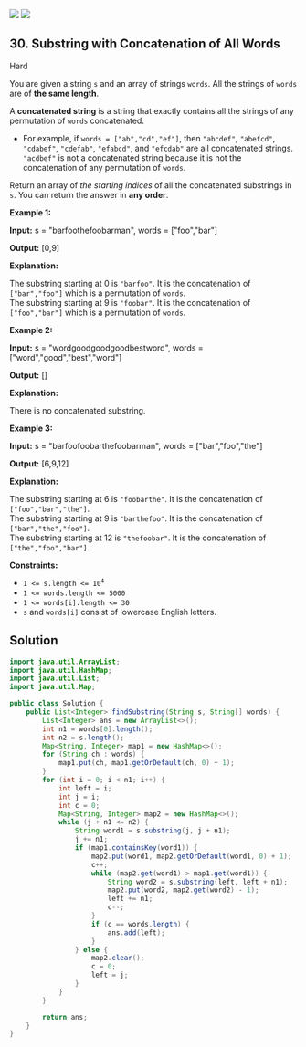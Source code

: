 [![](https://img.shields.io/github/stars/javadev/LeetCode-in-Java?label=Stars&style=flat-square)](https://github.com/javadev/LeetCode-in-Java)
[![](https://img.shields.io/github/forks/javadev/LeetCode-in-Java?label=Fork%20me%20on%20GitHub%20&style=flat-square)](https://github.com/javadev/LeetCode-in-Java/fork)

## 30\. Substring with Concatenation of All Words

Hard

You are given a string `s` and an array of strings `words`. All the strings of `words` are of **the same length**.

A **concatenated string** is a string that exactly contains all the strings of any permutation of `words` concatenated.

*   For example, if `words = ["ab","cd","ef"]`, then `"abcdef"`, `"abefcd"`, `"cdabef"`, `"cdefab"`, `"efabcd"`, and `"efcdab"` are all concatenated strings. `"acdbef"` is not a concatenated string because it is not the concatenation of any permutation of `words`.

Return an array of _the starting indices_ of all the concatenated substrings in `s`. You can return the answer in **any order**.

**Example 1:**

**Input:** s = "barfoothefoobarman", words = ["foo","bar"]

**Output:** [0,9]

**Explanation:**

The substring starting at 0 is `"barfoo"`. It is the concatenation of `["bar","foo"]` which is a permutation of `words`.   
 The substring starting at 9 is `"foobar"`. It is the concatenation of `["foo","bar"]` which is a permutation of `words`.

**Example 2:**

**Input:** s = "wordgoodgoodgoodbestword", words = ["word","good","best","word"]

**Output:** []

**Explanation:**

There is no concatenated substring.

**Example 3:**

**Input:** s = "barfoofoobarthefoobarman", words = ["bar","foo","the"]

**Output:** [6,9,12]

**Explanation:**

The substring starting at 6 is `"foobarthe"`. It is the concatenation of `["foo","bar","the"]`.   
 The substring starting at 9 is `"barthefoo"`. It is the concatenation of `["bar","the","foo"]`.   
 The substring starting at 12 is `"thefoobar"`. It is the concatenation of `["the","foo","bar"]`.

**Constraints:**

*   <code>1 <= s.length <= 10<sup>4</sup></code>
*   `1 <= words.length <= 5000`
*   `1 <= words[i].length <= 30`
*   `s` and `words[i]` consist of lowercase English letters.

## Solution

```java
import java.util.ArrayList;
import java.util.HashMap;
import java.util.List;
import java.util.Map;

public class Solution {
    public List<Integer> findSubstring(String s, String[] words) {
        List<Integer> ans = new ArrayList<>();
        int n1 = words[0].length();
        int n2 = s.length();
        Map<String, Integer> map1 = new HashMap<>();
        for (String ch : words) {
            map1.put(ch, map1.getOrDefault(ch, 0) + 1);
        }
        for (int i = 0; i < n1; i++) {
            int left = i;
            int j = i;
            int c = 0;
            Map<String, Integer> map2 = new HashMap<>();
            while (j + n1 <= n2) {
                String word1 = s.substring(j, j + n1);
                j += n1;
                if (map1.containsKey(word1)) {
                    map2.put(word1, map2.getOrDefault(word1, 0) + 1);
                    c++;
                    while (map2.get(word1) > map1.get(word1)) {
                        String word2 = s.substring(left, left + n1);
                        map2.put(word2, map2.get(word2) - 1);
                        left += n1;
                        c--;
                    }
                    if (c == words.length) {
                        ans.add(left);
                    }
                } else {
                    map2.clear();
                    c = 0;
                    left = j;
                }
            }
        }

        return ans;
    }
}
```